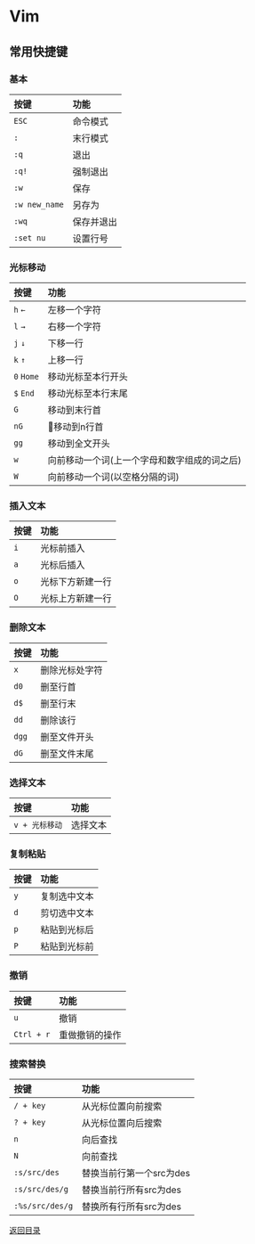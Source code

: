 # Vim

## 常用快捷键
### 基本
|按键|功能|
|:---|:---|
|`ESC`|命令模式|
|`:`|末行模式|
|`:q`|退出|
|`:q!`|强制退出|
|`:w`|保存|
|`:w new_name`|另存为|
|`:wq`|保存并退出|
|`:set nu`|设置行号|

### 光标移动
|按键|功能|
|:---|:---|
|`h` `←`|左移一个字符|
|`l` `→`|右移一个字符|
|`j` `↓`|下移一行|
|`k` `↑`|上移一行|
|`0` `Home`|移动光标至本行开头|
|`$` `End`|移动光标至本行末尾|
|`G`|移动到末行首|
|`nG`|移动到n行首|
|`gg`|移动到全文开头|
|`w`|向前移动一个词(上一个字母和数字组成的词之后)|
|`W`|向前移动一个词(以空格分隔的词)|

### 插入文本
|按键|功能|
|:---|:---|
|`i`|光标前插入|
|`a`|光标后插入|
|`o`|光标下方新建一行|
|`O`|光标上方新建一行|

### 删除文本
|按键|功能|
|:---|:---|
|`x`|删除光标处字符|
|`d0`|删至行首|
|`d$`|删至行末|
|`dd`|删除该行|
|`dgg`|删至文件开头|
|`dG`|删至文件末尾|

### 选择文本
|按键|功能|
|:---|:---|
|`v + 光标移动`|选择文本|

### 复制粘贴
|按键|功能|
|:---|:---|
|`y`|复制选中文本|
|`d`|剪切选中文本|
|`p`|粘贴到光标后|
|`P`|粘贴到光标前|

### 撤销
|按键|功能|
|:---|:---|
|`u`|撤销|
|`Ctrl + r`|重做撤销的操作|

### 搜索替换
|按键|功能|
|:---|:---|
|`/ + key`|从光标位置向前搜索|
|`? + key`|从光标位置向后搜索|
|`n`|向后查找|
|`N`|向前查找|
|`:s/src/des`|替换当前行第一个src为des|
|`:s/src/des/g`|替换当前行所有src为des|
|`:%s/src/des/g`|替换所有行所有src为des|

[返回目录](../CONTENTS.md)
